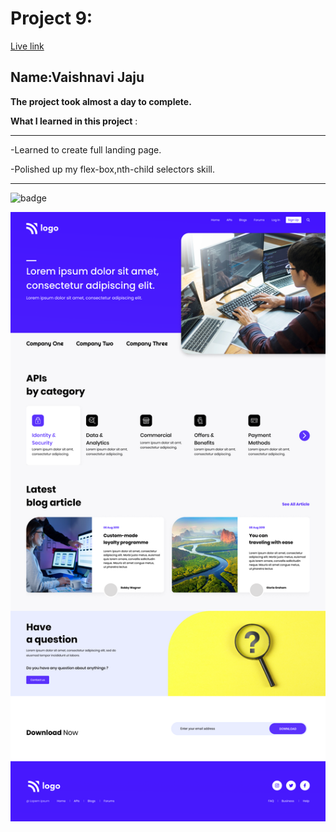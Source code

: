 # Project 9:

[Live link](https://creative-phoenix-70c570.netlify.app)

## Name:Vaishnavi Jaju

**The project took almost a day to complete.**

**What I learned in this project** :

***
 -Learned to create full landing page.

 -Polished up my flex-box,nth-child selectors skill.
 
***


![badge](https://img.shields.io/badge/LearnCodeOnline-INeuron)

![image](9.png)